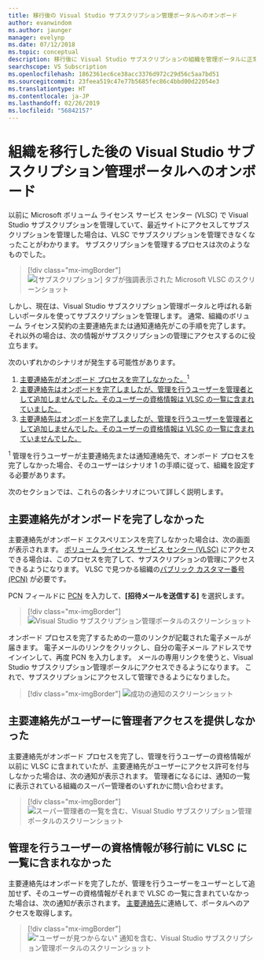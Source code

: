 ```yaml
---
title: 移行後の Visual Studio サブスクリプション管理ポータルへのオンボード
author: evanwindom
ms.author: jaunger
manager: evelynp
ms.date: 07/12/2018
ms.topic: conceptual
description: 移行後に Visual Studio サブスクリプションの組織を管理ポータルに正常にオンボードする方法について説明します。
searchscope: VS Subscription
ms.openlocfilehash: 1862361ec6ce38acc3376d972c29d56c5aa7bd51
ms.sourcegitcommit: 23feea519c47e77b5685fec86c4bbd00d22054e3
ms.translationtype: HT
ms.contentlocale: ja-JP
ms.lasthandoff: 02/26/2019
ms.locfileid: "56842157"
---
```

# <a name="onboard-to-the-visual-studio-subscriptions-administration-portal-after-your-organization-is-migrated"></a>組織を移行した後の Visual Studio サブスクリプション管理ポータルへのオンボード

以前に Microsoft ボリューム ライセンス サービス センター (VLSC) で Visual Studio サブスクリプションを管理していて、最近サイトにアクセスしてサブスクリプションを管理した場合は、VLSC でサブスクリプションを管理できなくなったことがわかります。 サブスクリプションを管理するプロセスは次のようなものでした。
> [!div class="mx-imgBorder"]
> ![[サブスクリプション] タブが強調表示された Microsoft VLSC のスクリーンショット](_img/post-migration-onboarding/vlsc-subscriptions.png)

しかし、現在は、Visual Studio サブスクリプション管理ポータルと呼ばれる新しいポータルを使ってサブスクリプションを管理します。 通常、組織のボリューム ライセンス契約の主要連絡先または通知連絡先がこの手順を完了します。 それ以外の場合は、次の情報がサブスクリプションの管理にアクセスするのに役立ちます。

次のいずれかのシナリオが発生する可能性があります。

1. [主要連絡先がオンボード プロセスを完了しなかった。](#Onboarding-not-completed-by-Primary-Contact)<sup>1</sup>
2. [主要連絡先はオンボードを完了しましたが、管理を行うユーザーを管理者として追加しませんでした。そのユーザーの資格情報は VLSC の一覧に含まれていました。](#Primary-Contact-did-not-provide-you-administrator-access)
3. [主要連絡先はオンボードを完了しましたが、管理を行うユーザーを管理者として追加しませんでした。そのユーザーの資格情報は VLSC の一覧に含まれていませんでした。](#Your-credentials-were-not-listed-in-VLSC-prior-to-migration)

<sup>1</sup> 管理を行うユーザーが主要連絡先または通知連絡先で、オンボード プロセスを完了しなかった場合、そのユーザーはシナリオ 1 の手順に従って、組織を設定する必要があります。

次のセクションでは、これらの各シナリオについて詳しく説明します。

## <a name="onboarding-not-completed-by-primary-contact"></a>主要連絡先がオンボードを完了しなかった

主要連絡先がオンボード エクスペリエンスを完了しなかった場合は、次の画面が表示されます。 [ボリューム ライセンス サービス センター (VLSC)](https://www.microsoft.com/Licensing/servicecenter/default.aspx) にアクセスできる場合は、このプロセスを完了して、サブスクリプションの管理にアクセスできるようになります。 VLSC で見つかる組織の[パブリック カスタマー番号 (PCN)](find-pcn.md) が必要です。

PCN フィールドに [PCN](find-pcn.md) を入力して、**[招待メールを送信する]** を選択します。
> [!div class="mx-imgBorder"]
> ![Visual Studio サブスクリプション管理ポータルのスクリーンショット](_img/post-migration-onboarding/send-invitation.png)

オンボード プロセスを完了するための一意のリンクが記載された電子メールが届きます。 電子メールのリンクをクリックし、自分の電子メール アドレスでサインインして、再度 PCN を入力します。 メールの専用リンクを使うと、Visual Studio サブスクリプション管理ポータルにアクセスできるようになります。 これで、サブスクリプションにアクセスして管理できるようになりました。
> [!div class="mx-imgBorder"]
> ![成功の通知のスクリーンショット](_img/post-migration-onboarding/email-success.png)

## <a name="primary-contact-did-not-provide-you-administrator-access"></a>主要連絡先がユーザーに管理者アクセスを提供しなかった

主要連絡先がオンボード プロセスを完了し、管理を行うユーザーの資格情報が以前に VLSC に含まれていたが、主要連絡先がユーザーにアクセス許可を付与しなかった場合は、次の通知が表示されます。 管理者になるには、通知の一覧に表示されている組織のスーパー管理者のいずれかに問い合わせます。
> [!div class="mx-imgBorder"]
> ![スーパー管理者の一覧を含む、Visual Studio サブスクリプション管理ポータルのスクリーンショット](_img/post-migration-onboarding/admin-list.png)

## <a name="your-credentials-were-not-listed-in-vlsc-prior-to-migration"></a>管理を行うユーザーの資格情報が移行前に VLSC に一覧に含まれなかった

主要連絡先はオンボードを完了したが、管理を行うユーザーをユーザーとして追加せず、そのユーザーの資格情報がそれまで VLSC の一覧に含まれていなかった場合は、次の通知が表示されます。 [主要連絡先](find-primary-contact.md)に連絡して、ポータルへのアクセスを取得します。
> [!div class="mx-imgBorder"]
> !["ユーザーが見つからない" 通知を含む、Visual Studio サブスクリプション管理ポータルのスクリーンショット](_img/post-migration-onboarding/cant-find-you.png)